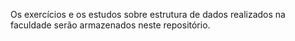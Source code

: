 Os exercícios e os estudos sobre estrutura de dados realizados na faculdade serão armazenados neste repositório.
